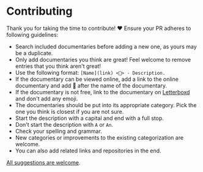 # Contributing

Thank you for taking the time to contribute! ♥️ Ensure your PR adheres to following guidelines:

- Search included documentaries before adding a new one, as yours may be a duplicate.
- Only add documentaries you think are great! Feel welcome to remove entries that you think aren't great!
- Use the following format: `[Name](link) <👀> - Description.`
- If the documentary can be viewed online, add a link to the online documentary and add 👀 after the name of the documentary.
- If the documentary is not free, link to the documentary on [Letterboxd](https://letterboxd.com/) and don't add any emoji.
- The documentaries should be put into its appropriate category. Pick the one you think is closest if you are not sure.
- Start the description with a capital and end with a full stop.
- Don't start the description with `A` or `An`.
- Check your spelling and grammar.
- New categories or improvements to the existing categorization are welcome.
- You can also add related links and repositories in the end.

[All suggestions are welcome](../../edit/master/readme.md).
